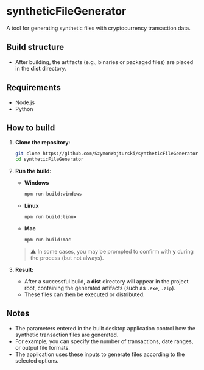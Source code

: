 # syntheticFileGenerator  

A tool for generating synthetic files with cryptocurrency transaction data.  

## Build structure  

- After building, the artifacts (e.g., binaries or packaged files) are placed in the **dist** directory.  

## Requirements  

- Node.js  
- Python  

## How to build  

1. **Clone the repository:**  
   ```bash
   git clone https://github.com/SzymonWojturski/syntheticFileGenerator.git
   cd syntheticFileGenerator
   ```

2. **Run the build:**  
   - **Windows**  
     ```bash
     npm run build:windows
     ```
   - **Linux**  
     ```bash
     npm run build:linux
     ```
   - **Mac**  
     ```bash
     npm run build:mac
     ```

   > ⚠️ In some cases, you may be prompted to confirm with **y** during the process (but not always).  

3. **Result:**  
   - After a successful build, a **dist** directory will appear in the project root, containing the generated artifacts (such as `.exe`, `.zip`).  
   - These files can then be executed or distributed.  

## Notes  

- The parameters entered in the built desktop application control how the synthetic transaction files are generated.  
- For example, you can specify the number of transactions, date ranges, or output file formats.  
- The application uses these inputs to generate files according to the selected options.  
